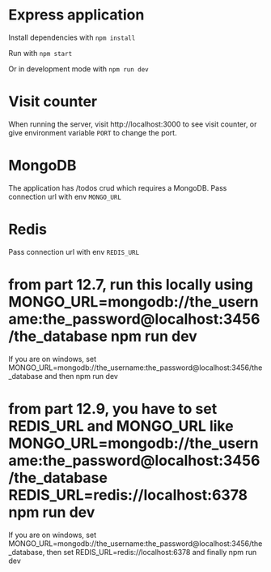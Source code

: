 # Express application

Install dependencies with `npm install`

Run with `npm start`

Or in development mode with `npm run dev`

# Visit counter

When running the server, visit http://localhost:3000 to see visit counter, or give environment variable `PORT` to change the port.

# MongoDB

The application has /todos crud which requires a MongoDB. Pass connection url with env `MONGO_URL`

# Redis

Pass connection url with env `REDIS_URL`

# from part 12.7, run this locally using MONGO_URL=mongodb://the_username:the_password@localhost:3456/the_database npm run dev
If you are on windows, set MONGO_URL=mongodb://the_username:the_password@localhost:3456/the_database and then npm run dev
# from part 12.9, you have to set REDIS_URL and MONGO_URL like MONGO_URL=mongodb://the_username:the_password@localhost:3456/the_database REDIS_URL=redis://localhost:6378 npm run dev
If you are on windows, set MONGO_URL=mongodb://the_username:the_password@localhost:3456/the_database, then set REDIS_URL=redis://localhost:6378 and finally npm run dev
